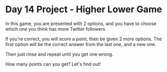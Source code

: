 # Day 14 Project - Higher Lower Game

In this game, you are presented with
2 options, and you have to choose which
one you think has more Twitter followers.

If you're correct, you will score a point,
then be given 2 more options.
The first option will be the correct answer
from the last one, and a new one.

Then just rinse and repeat until you get
one wrong.

How many points can you get? Let's find out!